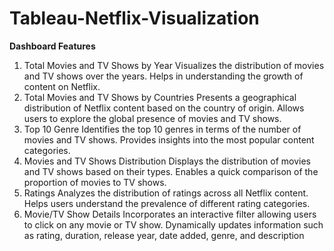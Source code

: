 # Tableau-Netflix-Visualization

**Dashboard Features**
1. Total Movies and TV Shows by Year
Visualizes the distribution of movies and TV shows over the years.
Helps in understanding the growth of content on Netflix.
2. Total Movies and TV Shows by Countries
Presents a geographical distribution of Netflix content based on the country of origin.
Allows users to explore the global presence of movies and TV shows.
3. Top 10 Genre
Identifies the top 10 genres in terms of the number of movies and TV shows.
Provides insights into the most popular content categories.
4. Movies and TV Shows Distribution
Displays the distribution of movies and TV shows based on their types.
Enables a quick comparison of the proportion of movies to TV shows.
5. Ratings
Analyzes the distribution of ratings across all Netflix content.
Helps users understand the prevalence of different rating categories.
6. Movie/TV Show Details
Incorporates an interactive filter allowing users to click on any movie or TV show.
Dynamically updates information such as rating, duration, release year, date added, genre, and description
